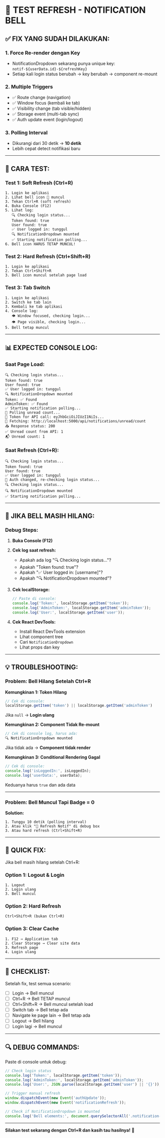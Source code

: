 # 🔄 TEST REFRESH - NOTIFICATION BELL

## ✅ FIX YANG SUDAH DILAKUKAN:

### **1. Force Re-render dengan Key**
- NotificationDropdown sekarang punya unique key: `notif-${userData.id}-${refreshKey}`
- Setiap kali login status berubah → key berubah → component re-mount

### **2. Multiple Triggers**
- ✅ Route change (navigation)
- ✅ Window focus (kembali ke tab)
- ✅ Visibility change (tab visible/hidden)
- ✅ Storage event (multi-tab sync)
- ✅ Auth update event (login/logout)

### **3. Polling Interval**
- Dikurangi dari 30 detik → **10 detik**
- Lebih cepat detect notifikasi baru

---

## 🧪 CARA TEST:

### **Test 1: Soft Refresh (Ctrl+R)**
```
1. Login ke aplikasi
2. Lihat bell icon 🔔 muncul
3. Tekan Ctrl+R (soft refresh)
4. Buka Console (F12)
5. Lihat log:
   🔍 Checking login status...
   Token found: true
   User found: true
   ✅ User logged in: tunggul
   🔍 NotificationDropdown mounted
   ✅ Starting notification polling...
6. Bell icon HARUS TETAP MUNCUL!
```

### **Test 2: Hard Refresh (Ctrl+Shift+R)**
```
1. Login ke aplikasi
2. Tekan Ctrl+Shift+R
3. Bell icon muncul setelah page load
```

### **Test 3: Tab Switch**
```
1. Login ke aplikasi
2. Switch ke tab lain
3. Kembali ke tab aplikasi
4. Console log:
   👁️ Window focused, checking login...
   👁️ Page visible, checking login...
5. Bell tetap muncul
```

---

## 📊 EXPECTED CONSOLE LOG:

### **Saat Page Load:**
```
🔍 Checking login status...
Token found: true
User found: true
✅ User logged in: tunggul
🔍 NotificationDropdown mounted
Token: ✅ Found
AdminToken: ✅ Found
✅ Starting notification polling...
🔄 Polling unread count...
🔑 Token for API call: eyJhbGciOiJIUzI1NiIs...
📡 Fetching: http://localhost:5000/api/notifications/unread/count
📥 Response status: 200
✅ Unread count from API: 1
📬 Unread count: 1
```

### **Saat Refresh (Ctrl+R):**
```
🔍 Checking login status...
Token found: true
User found: true
✅ User logged in: tunggul
🔄 Auth changed, re-checking login status...
🔍 Checking login status...
🔍 NotificationDropdown mounted
✅ Starting notification polling...
```

---

## 🐛 JIKA BELL MASIH HILANG:

### **Debug Steps:**

1. **Buka Console (F12)**
2. **Cek log saat refresh:**
   - Apakah ada log "🔍 Checking login status..."?
   - Apakah "Token found: true"?
   - Apakah "✅ User logged in: [username]"?
   - Apakah "🔍 NotificationDropdown mounted"?

3. **Cek localStorage:**
   ```javascript
   // Paste di console:
   console.log('Token:', localStorage.getItem('token'));
   console.log('AdminToken:', localStorage.getItem('adminToken'));
   console.log('User:', localStorage.getItem('user'));
   ```

4. **Cek React DevTools:**
   - Install React DevTools extension
   - Lihat component tree
   - Cari `NotificationDropdown`
   - Lihat props dan key

---

## 💡 TROUBLESHOOTING:

### **Problem: Bell Hilang Setelah Ctrl+R**

**Kemungkinan 1: Token Hilang**
```javascript
// Cek di console:
localStorage.getItem('token') || localStorage.getItem('adminToken')
```
Jika `null` → **Login ulang**

**Kemungkinan 2: Component Tidak Re-mount**
```javascript
// Cek di console log, harus ada:
🔍 NotificationDropdown mounted
```
Jika tidak ada → **Component tidak render**

**Kemungkinan 3: Conditional Rendering Gagal**
```javascript
// Cek di console:
console.log('isLoggedIn:', isLoggedIn);
console.log('userData:', userData);
```
Keduanya harus `true` dan ada data

---

### **Problem: Bell Muncul Tapi Badge = 0**

**Solution:**
```
1. Tunggu 10 detik (polling interval)
2. Atau klik "🔄 Refresh Notif" di debug box
3. Atau hard refresh (Ctrl+Shift+R)
```

---

## 🎯 QUICK FIX:

Jika bell masih hilang setelah Ctrl+R:

### **Option 1: Logout & Login**
```
1. Logout
2. Login ulang
3. Bell muncul
```

### **Option 2: Hard Refresh**
```
Ctrl+Shift+R (bukan Ctrl+R)
```

### **Option 3: Clear Cache**
```
1. F12 → Application tab
2. Clear Storage → Clear site data
3. Refresh page
4. Login ulang
```

---

## 📝 CHECKLIST:

Setelah fix, test semua scenario:

- [ ] Login → Bell muncul
- [ ] Ctrl+R → Bell TETAP muncul
- [ ] Ctrl+Shift+R → Bell muncul setelah load
- [ ] Switch tab → Bell tetap ada
- [ ] Navigate ke page lain → Bell tetap ada
- [ ] Logout → Bell hilang
- [ ] Login lagi → Bell muncul

---

## 🔍 DEBUG COMMANDS:

Paste di console untuk debug:

```javascript
// Check login status
console.log('Token:', localStorage.getItem('token'));
console.log('AdminToken:', localStorage.getItem('adminToken'));
console.log('User:', JSON.parse(localStorage.getItem('user') || '{}'));

// Trigger manual refresh
window.dispatchEvent(new Event('authUpdate'));
window.dispatchEvent(new Event('notificationRefresh'));

// Check if NotificationDropdown is mounted
console.log('Bell elements:', document.querySelectorAll('.notification-bell').length);
```

---

**Silakan test sekarang dengan Ctrl+R dan kasih tau hasilnya!** 🔄
